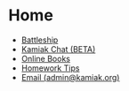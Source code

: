 # Home
- [Battleship](/battleship)
- [Kamiak Chat (BETA)](/chat)
- [Online Books](https://books.kamiak.org/)
- [Homework Tips](/homework-tips)
- [Email (admin@kamiak.org)](https://mail.google.com/mail/?view=cm&fs=1&to=admin@kamiak.org)


<!---
<style>
  html { height:100%; }
  body { min-height:100%; /* background:#0d1117; */ }
  .markdown-body { margin-top:0!important; padding-top:32px; }
</style>
-->
